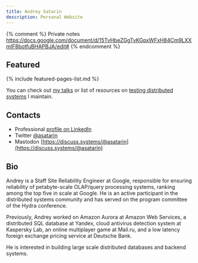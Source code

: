 ```yaml
---
title: Andrey Satarin
description: Personal Website
---
```


{% comment %}
Private notes https://docs.google.com/document/d/15TvHbeZGgTvKGpxWFxH84Cm9LXXmIF8botfuBHAPBJA/edit#
{% endcomment %}

## Featured

{% include featured-pages-list.md %}

You can check out [my talks](/talks) or list of resources on [testing distributed systems](/testing-distributed-systems)
I maintain.

## Contacts

* Professional [profile on LinkedIn](https://www.linkedin.com/in/asatarin/)
* Twitter [@asatarin](https://twitter.com/asatarin)
* Mastodon [https://discuss.systems/@asatarin](https://discuss.systems/@asatarin)

## Bio

Andrey is a Staff Site Reliability Engineer at Google, responsible for ensuring reliability of petabyte-scale
OLAP/query processing systems, ranking among the top five in scale at Google.
He is an active participant in the distributed systems community and has served on the program
committee of the Hydra conference.

Previously, Andrey worked on Amazon Aurora at Amazon Web Services, a distributed
SQL database at Yandex, cloud antivirus detection system at Kaspersky Lab,
an online multiplayer game at Mail.ru, and a low latency foreign exchange pricing service at Deutsche Bank.

He is interested in building large scale distributed databases and backend systems.
